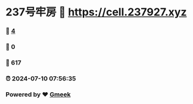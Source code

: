 # 237号牢房 :link: https://cell.237927.xyz 
### :page_facing_up: [4](https://cell.237927.xyz/tag.html) 
### :speech_balloon: 0 
### :hibiscus: 617 
### :alarm_clock: 2024-07-10 07:56:35 
### Powered by :heart: [Gmeek](https://github.com/Meekdai/Gmeek)
